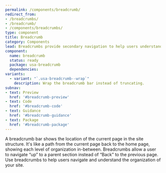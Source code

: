```yaml
---
permalink: /components/breadcrumb/
redirect_from:
- /breadcrumbs/
- /breadcrumb/
- /components/breadcrumbs/
type: component
title: Breadcrumb
category: Components
lead: Breadcrumbs provide secondary navigation to help users understand where they are in a website.
component:
  name: breadcrumb
  status: ready
  package: usa-breadcrumb
  dependencies:
variants:
  - variant: "`.usa-breadcrumb--wrap`"
    description: Wrap the breadcrumb bar instead of truncating.
subnav:
- text: Preview
  href: '#breadcrumb-preview'
- text: Code
  href: '#breadcrumb-code'
- text: Guidance
  href: '#breadcrumb-guidance'
- text: Package
  href: '#breadcrumb-package'
---
```


A breadcrumb bar shows the location of the current page in the site structure. It's like a path from the current page back to the home page, showing each level of organization in-between. Breadcrumbs allow a user to navigate “up” to a parent section instead of  “Back” to the previous page. Use breadcrumbs to help users navigate and understand the organization of your site.
